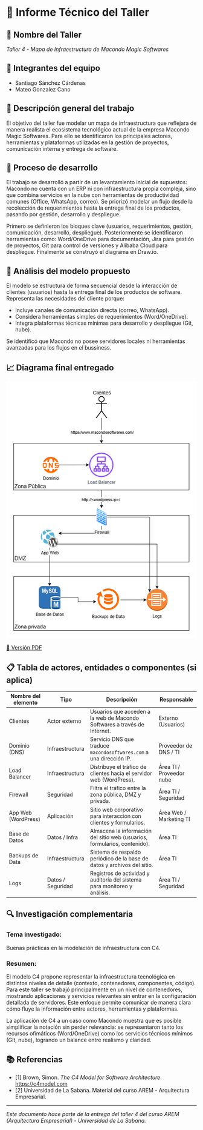 # 📄 Informe Técnico del Taller

## 🔖 Nombre del Taller
_Taller 4 - Mapa de Infraestructura de Macondo Magic Softwares_

## 👥 Integrantes del equipo
- Santiago Sánchez Cárdenas
- Mateo Gonzalez Cano

## 🧠 Descripción general del trabajo
El objetivo del taller fue modelar un mapa de infraestructura que reflejara de manera realista el ecosistema tecnológico actual de la empresa Macondo Magic Softwares. Para ello se identificaron los principales actores, herramientas y plataformas utilizadas en la gestión de proyectos, comunicación interna y entrega de software.

## 🔧 Proceso de desarrollo
El trabajo se desarrolló a partir de un levantamiento inicial de supuestos: Macondo no cuenta con un ERP ni con infraestructura propia compleja, sino que combina servicios en la nube con herramientas de productividad comunes (Office, WhatsApp, correo). Se priorizó modelar un flujo desde la recolección de requerimientos hasta la entrega final de los productos, pasando por gestión, desarrollo y despliegue.

Primero se definieron los bloques clave (usuarios, requerimientos, gestión, comunicación, desarrollo, despliegue). Posteriormente se identificaron herramientas como: Word/OneDrive para documentación, Jira para gestión de proyectos, Git para control de versiones y Alibaba Cloud para despliegue. Finalmente se construyó el diagrama en Draw.io.

## 🧩 Análisis del modelo propuesto
El modelo se estructura de forma secuencial desde la interacción de clientes (usuarios) hasta la entrega final de los productos de software. Representa las necesidades del cliente porque:
- Incluye canales de comunicación directa (correo, WhatsApp).
- Considera herramientas simples de requerimientos (Word/OneDrive).
- Integra plataformas técnicas mínimas para desarrollo y despliegue (Git, nube).

Se identificó que Macondo no posee servidores locales ni herramientas avanzadas para los flujos en el bussiness.

## 📈 Diagrama final entregado
![Mapa de Infraestructura de Macondo](Diagrama%20de%20Infraestructura%20Macondo.drawio.png)

[📄 Versión PDF](./Diagrama%20de%20Infraestructura%20Macondo.drawio.pdf) 

## 📋 Tabla de actores, entidades o componentes (si aplica)

| Nombre del elemento | Tipo             | Descripción                                                                 | Responsable              |
|---------------------|------------------|-----------------------------------------------------------------------------|--------------------------|
| Clientes            | Actor externo    | Usuarios que acceden a la web de Macondo Softwares a través de Internet.    | Externo (Usuarios)       |
| Dominio (DNS)       | Infraestructura  | Servicio DNS que traduce `macondosoftwares.com` a una dirección IP.         | Proveedor de DNS / TI    |
| Load Balancer       | Infraestructura  | Distribuye el tráfico de clientes hacia el servidor web (WordPress).        | Área TI / Proveedor nube |
| Firewall            | Seguridad        | Filtra el tráfico entre la zona pública, DMZ y privada.                     | Área TI / Seguridad      |
| App Web (WordPress) | Aplicación       | Sitio web corporativo para interacción con clientes y formularios.          | Área Web / Marketing TI  |
| Base de Datos       | Datos / Infra    | Almacena la información del sitio web (usuarios, formularios, contenido).   | Área TI                  |
| Backups de Data     | Infraestructura  | Sistema de respaldo periódico de la base de datos y archivos del sitio.     | Área TI                  |
| Logs                | Datos / Seguridad| Registros de actividad y auditoría del sistema para monitoreo y análisis.   | Área TI / Seguridad      |


## 🔍 Investigación complementaria
### Tema investigado:
Buenas prácticas en la modelación de infraestructura con C4.

### Resumen:
El modelo C4 propone representar la infraestructura tecnológica en distintos niveles de detalle (contexto, contenedores, componentes, código). Para este taller se trabajó principalmente en un nivel de contenedores, mostrando aplicaciones y servicios relevantes sin entrar en la configuración detallada de servidores. Este enfoque permite comunicar de manera clara cómo fluye la información entre actores, herramientas y plataformas.

La aplicación de C4 a un caso como Macondo muestra que es posible simplificar la notación sin perder relevancia: se representaron tanto los recursos ofimáticos (Word/OneDrive) como los servicios técnicos mínimos (Git, nube), logrando un balance entre realismo y claridad.

## 📚 Referencias
- [1] Brown, Simon. *The C4 Model for Software Architecture*. https://c4model.com
- [2] Universidad de La Sabana. Material del curso AREM - Arquitectura Empresarial.

---

_Este documento hace parte de la entrega del taller 4 del curso AREM (Arquitectura Empresarial) - Universidad de La Sabana._

